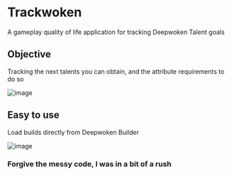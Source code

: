 # Trackwoken
 A gameplay quality of life application for tracking Deepwoken Talent goals

## Objective
 Tracking the next talents you can obtain, and the attribute requirements to do so

![image](https://github.com/user-attachments/assets/1aba9f88-afbe-4673-8c7c-9c5e93b2e111)

## Easy to use
 Load builds directly from Deepwoken Builder

 ![image](https://github.com/user-attachments/assets/d7c691e3-e352-4fd2-93af-52c8687434a2)

### Forgive the messy code, I was in a bit of a rush
